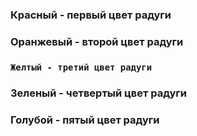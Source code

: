 ### **Красный - первый цвет радуги**
### **Оранжевый - второй цвет радуги**
### **`Желтый - третий цвет радуги`**
### **Зеленый - четвертый цвет радуги**
### **Голубой - пятый цвет радуги**